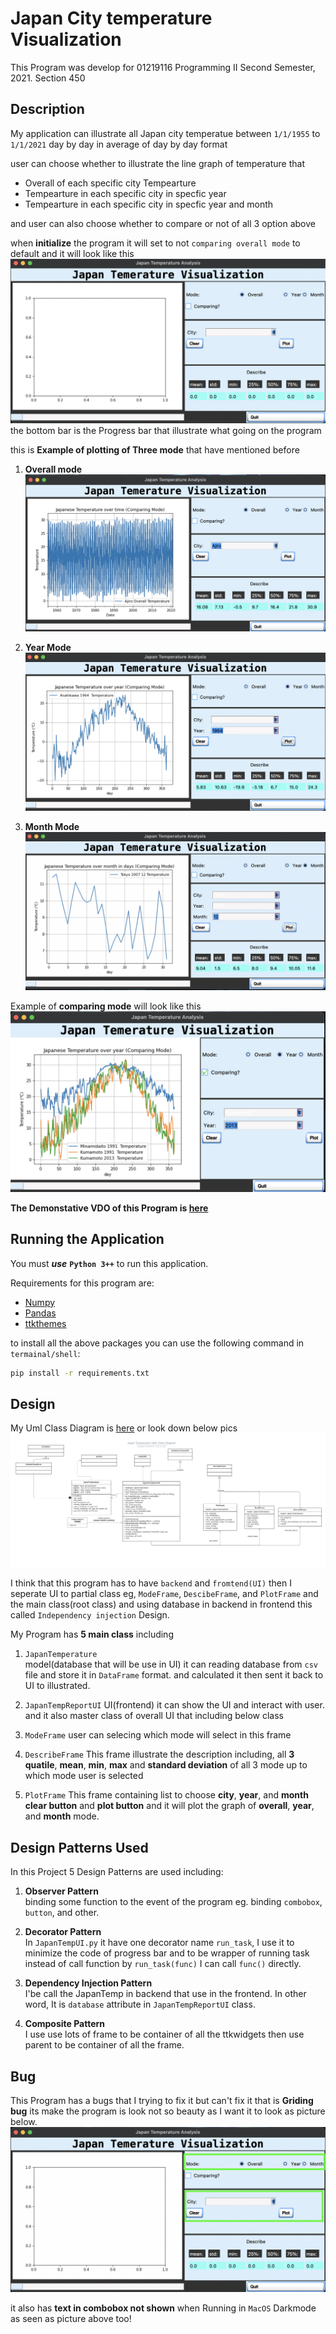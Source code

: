 # Japan City temperature Visualization

This Program was develop for 01219116 Programming II
Second Semester, 2021. Section 450 

## Description

My application can illustrate all Japan city temperatue between `1/1/1955` to `1/1/2021` day by day in average of day by day format

user can choose whether to illustrate the line graph of temperature that

- Overall of each specific city Tempearture
- Tempearture in each specific city in specfic year
- Tempearture in each specific city in specfic year and month

and user can also choose whether to compare or not of all 3 option above  

when **initialize** the program it will set to not `comparing overall mode` to default and it will look like this
![init program](pics/init.png) the bottom bar is the Progress bar that illustrate what going on the program

this is **Example of plotting of Three mode** that have mentioned before

1. **Overall mode**
![overall mode](pics/overall.png)

1. **Year Mode**
![year mode](pics/year.png)

1. **Month Mode**
![month mode](pics/month.png)

Example of **comparing mode** will look like this
![comparing mode](pics/Comparing.png)

**The Demonstative VDO of this Program is [here](https://youtu.be/m3bdEVEcciA)**

## Running the Application

You must ***use*** **`Python 3++`** to run this application.

Requirements for this program are:

- [Numpy](https://pypi.org/project/numpy/)
- [Pandas](https://pypi.org/project/pandas/)
- [ttkthemes](https://pypi.org/project/ttkthemes/)

to install all the above packages you can use the following command in `termainal/shell`:

```sh
pip install -r requirements.txt
```

## Design

My Uml Class Diagram is [here](Uml_class_diagram.png) or look down below pics  
![UML Diagram](Uml_class_diagram.png)

I think that this program has to have `backend` and `fromtend(UI)` then I seperate UI to partial class eg, `ModeFrame`, `DescibeFrame`, and `PlotFrame` and the main class(root class) and using database in backend in frontend this called `Independency injection` Design.

My Program has **5 main class** including

1. `JapanTemperature`  
model(database that will be use in UI) it can reading database from `csv` file and store it in `DataFrame` format. and calculated it then sent it back to UI to illustrated.

1. `JapanTempReportUI`
UI(frontend) it can show the UI and interact with user. and it also master class of overall UI that including below class

1. `ModeFrame`
user can selecing which mode will select in this frame

1. `DescribeFrame`
This frame illustrate the description including, all **3 quatile**, **mean**, **min**, **max** and **standard deviation** of all 3 mode up to which mode user is selected

1. `PlotFrame`
This frame containing  list to choose **city**, **year**, and **month** **clear button** and **plot button** and it will plot the graph of **overall**, **year**, and **month** mode.

## Design Patterns Used

In this Project 5 Design Patterns are used including:

1. **Observer Pattern**  
binding some function to the event of the program eg. binding `combobox`, `button`, and other.

1. **Decorator Pattern**  
In `JapanTempUI.py` it have one decorator  name `run_task`, I use it to minimize the code of progress bar and to be wrapper of running task instead of call function by `run_task(func)` I can call `func()` directly.

1. **Dependency Injection Pattern**  
I'be call the JapanTemp in backend that use in the frontend. In other word, It is `database` attribute in `JapanTempReportUI` class.

1. **Composite Pattern**  
I use use lots of frame to be container of all the ttkwidgets then use parent to be container of all the frame.

## Bug

This Program has a bugs that I trying to fix it but can't fix it that is **Griding bug** its make the program is look not so beauty as I want it to look as picture below.
![griding bug](pics/bug.png)

it also has **text in combobox not shown** when Running in `MacOS` Darkmode as seen as picture above too!
